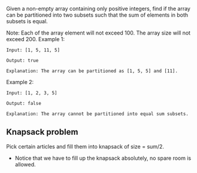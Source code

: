 Given a non-empty array containing only positive integers, find if the array can be partitioned into two subsets such that the sum of elements in both subsets is equal.

Note:
Each of the array element will not exceed 100.
The array size will not exceed 200.
Example 1:

	Input: [1, 5, 11, 5]

	Output: true

	Explanation: The array can be partitioned as [1, 5, 5] and [11].

Example 2:

	Input: [1, 2, 3, 5]

	Output: false

	Explanation: The array cannot be partitioned into equal sum subsets.

## Knapsack problem

Pick certain articles and fill them into knapsack of size = sum/2.
+ Notice that we have to fill up the knapsack absolutely, no spare room is allowed.